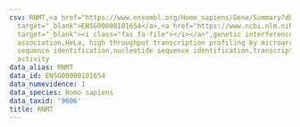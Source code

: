 ```yaml
---
csv: RNMT,<a href="https://www.ensembl.org/Homo_sapiens/Gene/Summary?db=core;g=ENSG00000101654"
  target="_blank">ENSG00000101654</a>,<a href="https://www.ncbi.nlm.nih.gov/pubmed/17216044"
  target="_blank"><i class="fas fa-file"></i></a>",genetic interference,functional
  association,HeLa, high throughput transcription profiling by microarray,nucleotide
  sequence identification,nucleotide sequence identification,transcriptional regulation,up-regulates
  activity
data_alias: RNMT
data_id: ENSG00000101654
data_numevidence: 1
data_species: Homo sapiens
data_taxid: '9606'
title: RNMT
---
```

